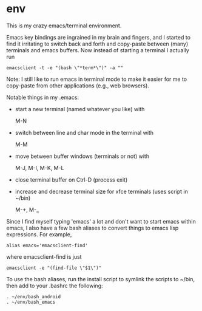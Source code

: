 env
===

This is my crazy emacs/terminal environment.

Emacs key bindings are ingrained in my brain and fingers, and I
started to find it irritating to switch back and forth and copy-paste
between (many) terminals and emacs buffers.  Now instead of starting a
terminal I actually run 

    emacsclient -t -e "(bash \"*term*\")" -a ""

Note: I still like to run emacs in terminal mode to make it easier for
me to copy-paste from other applications (e.g., web browsers).

Notable things in my .emacs:

* start a new terminal (named whatever you like) with 

    M-N

* switch between line and char mode in the terminal with

    M-M

* move between buffer windows (terminals or not) with

    M-J, M-I, M-K, M-L

* close terminal buffer on Ctrl-D (process exit)

* increase and decrease terminal size for xfce terminals (uses script
  in ~/bin)

    M-+, M-_

Since I find myself typing 'emacs' a lot and don't want to start emacs
within emacs, I also have a few bash aliases to convert things to
emacs lisp expressions.  For example, 

    alias emacs='emacsclient-find'

where emacsclient-find is just 

    emacsclient -e "(find-file \"$1\")"

To use the bash aliases, run the install script to symlink the scripts
to ~/bin, then add to your .bashrc the following:

    . ~/env/bash_android
    . ~/env/bash_emacs



